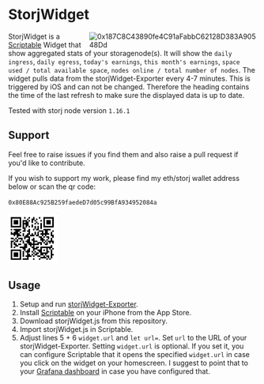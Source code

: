 # StorjWidget

<img src="https://github.com/striker43/storjWidget-exporter/blob/main/widget.png?raw=true" alt="0x187C8C43890fe4C91aFabbC62128D383A90548Dd" hight=340 width=340 align="right"/> 

StorjWidget is a <a href="https://scriptable.app">Scriptable</a> Widget that show aggregated stats of your storagenode(s). It will show the `daily ingress`, `daily egress`, `today's earnings`, `this month's earnings`, `space used / total available space`, `nodes online / total number of nodes`. The widget pulls data from the storjWidget-Exporter every 4-7 minutes. This is triggered by iOS and can not be changed. Therefore the heading contains the time of the last refresh to make sure the displayed data is up to date.

Tested with storj node version `1.16.1`

## Support
Feel free to raise issues if you find them and also raise a pull request if you'd like to contribute.

If you wish to support my work, please find my eth/storj wallet address below or scan the qr code:

`0x80E88Ac925B259faedeD7d05c99BfA934952084a`

<img src="wallet_qr.png" alt="0x187C8C43890fe4C91aFabbC62128D383A90548Dd" hight=100 width=100/> 

## Usage

1. Setup and run [storjWidget-Exporter](https://github.com/striker43/storjWidget-exporter).
2. Install <a href="https://scriptable.app">Scriptable</a> on your iPhone from the App Store.
3. Download storjWidget.js from this repository.
4. Import storjWidget.js in Scriptable.
5. Adjust lines 5 + 6 `widget.url` and `let url=`. Set `url` to the URL of your storjWidget-Exporter. Setting `widget.url` is optional. If you set it, you can configure Scriptable that it opens the specified `widget.url` in case you click on the widget on your homescreen. I suggest to point that to your [Grafana dashboard](https://forum.storj.io/t/prometheus-storj-exporter/1939) in case you have configured that. 
